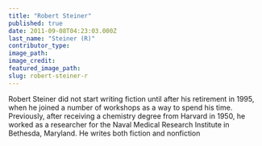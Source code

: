 ```yaml
---
title: "Robert Steiner"
published: true
date: 2011-09-08T04:23:03.000Z
last_name: "Steiner (R)"
contributor_type:
image_path:
image_credit:
featured_image_path:
slug: robert-steiner-r
---
```


Robert Steiner did not start writing fiction until after his retirement in 1995, when he joined a number of workshops as a way to spend his time. Previously, after receiving a chemistry degree from Harvard in 1950, he worked as a researcher for the Naval Medical Research Institute in Bethesda, Maryland. He writes both fiction and nonfiction

